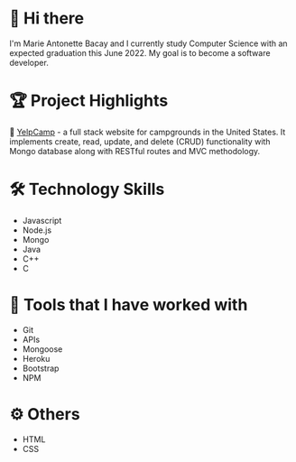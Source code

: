 # 👋 Hi there
I'm Marie Antonette Bacay and I currently study Computer Science with an expected graduation this June 2022. My goal is to become a software developer.

# 🏆 Project Highlights
🌱 [YelpCamp](https://github.com/bmarieay/yelp-camp) - a full stack website for campgrounds in the United States. It implements create, read, update, and delete (CRUD) functionality with Mongo database along with RESTful routes and MVC methodology.

# 🛠️ Technology Skills
- Javascript
- Node.js
- Mongo
- Java
- C++
- C

# 🧰 Tools that I have worked with
- Git
- APIs
- Mongoose
- Heroku
- Bootstrap
- NPM

# ⚙️ Others
- HTML
- CSS
